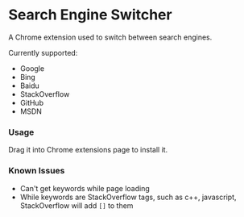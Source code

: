 # Search Engine Switcher
A Chrome extension used to switch between search engines.

Currently supported:

* Google
* Bing
* Baidu
* StackOverflow
* GitHub
* MSDN

### Usage
Drag it into Chrome extensions page to install it.

### Known Issues
* Can't get keywords while page loading
* While keywords are StackOverflow tags, such as c++, javascript, StackOverflow will add `[]` to them